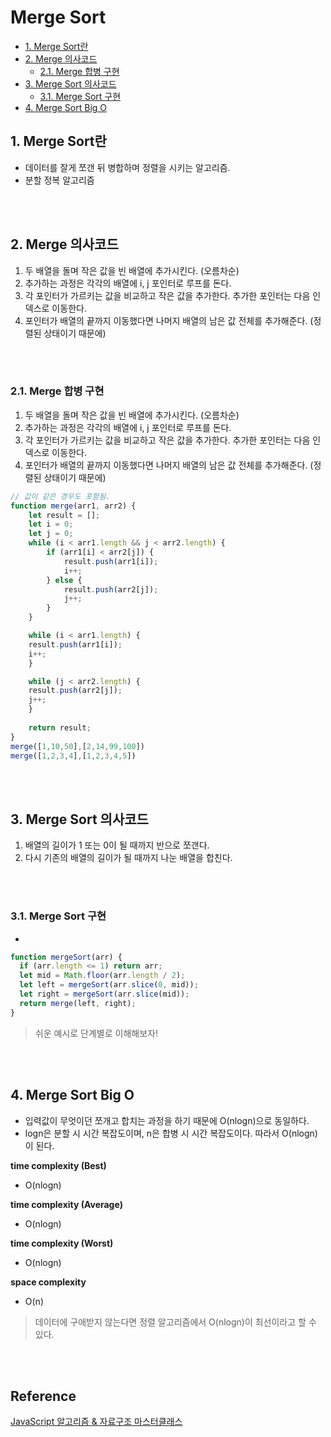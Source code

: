# Merge Sort<!-- omit in toc -->

- [1. Merge Sort란](#1-merge-sort란)
- [2. Merge 의사코드](#2-merge-의사코드)
  - [2.1. Merge 합병 구현](#21-merge-합병-구현)
- [3. Merge Sort 의사코드](#3-merge-sort-의사코드)
  - [3.1. Merge Sort 구현](#31-merge-sort-구현)
- [4. Merge Sort Big O](#4-merge-sort-big-o)

## 1. Merge Sort란
- 데이터를 잘게 쪼갠 뒤 병합하며 정렬을 시키는 알고리즘.
- 분할 정복 알고리즘

<br><br>

## 2. Merge 의사코드
1. 두 배열을 돌며 작은 값을 빈 배열에 추가시킨다. (오름차순)
2. 추가하는 과정은 각각의 배열에 i, j 포인터로 루프를 돈다.
3. 각 포인터가 가르키는 값을 비교하고 작은 값을 추가한다. 추가한 포인터는 다음 인덱스로 이동한다.
4. 포인터가 배열의 끝까지 이동했다면 나머지 배열의 남은 값 전체를 추가해준다. (정렬된 상태이기 때문에)

<br><br>  

### 2.1. Merge 합병 구현
1. 두 배열을 돌며 작은 값을 빈 배열에 추가시킨다. (오름차순)
2. 추가하는 과정은 각각의 배열에 i, j 포인터로 루프를 돈다.
3. 각 포인터가 가르키는 값을 비교하고 작은 값을 추가한다. 추가한 포인터는 다음 인덱스로 이동한다.
4. 포인터가 배열의 끝까지 이동했다면 나머지 배열의 남은 값 전체를 추가해준다. (정렬된 상태이기 때문에)

```javascript
// 값이 같은 경우도 포함됨.
function merge(arr1, arr2) {
    let result = [];
    let i = 0;
    let j = 0;
    while (i < arr1.length && j < arr2.length) {
        if (arr1[i] < arr2[j]) {
            result.push(arr1[i]);
            i++;
        } else {
            result.push(arr2[j]);
            j++;
        }
    }

    while (i < arr1.length) {
    result.push(arr1[i]);
    i++;        
    }

    while (j < arr2.length) {
    result.push(arr2[j]);
    j++;
    }
    
    return result;
}
merge([1,10,50],[2,14,99,100])
merge([1,2,3,4],[1,2,3,4,5])
```

<br><br>  

## 3. Merge Sort 의사코드
1. 배열의 길이가 1 또는 0이 될 때까지 반으로 쪼갠다.
2. 다시 기존의 배열의 길이가 될 때까지 나눈 배열을 합친다.

<br><br>

### 3.1. Merge Sort 구현
- 
```javascript
function mergeSort(arr) {
  if (arr.length <= 1) return arr;
  let mid = Math.floor(arr.length / 2);
  let left = mergeSort(arr.slice(0, mid));
  let right = mergeSort(arr.slice(mid));
  return merge(left, right);
}
```

> 쉬운 예시로 단계별로 이해해보자!

<br><br>

## 4. Merge Sort Big O
- 입력값이 무엇이던 쪼개고 합치는 과정을 하기 때문에 O(nlogn)으로 동일하다.
- logn은 분할 시 시간 복잡도이며, n은 합병 시 시간 복잡도이다. 따라서 O(nlogn)이 된다.

**time complexity (Best)**
- O(nlogn)
  
**time complexity (Average)**
- O(nlogn)

**time complexity (Worst)**
- O(nlogn)

**space complexity**
- O(n)

> 데이터에 구애받지 않는다면 정렬 알고리즘에서 O(nlogn)이 최선이라고 할 수 있다.

<br><br>

## Reference <!-- omit in toc -->

[JavaScript 알고리즘 & 자료구조 마스터클래스](https://www.udemy.com/course/best-javascript-data-structures/)